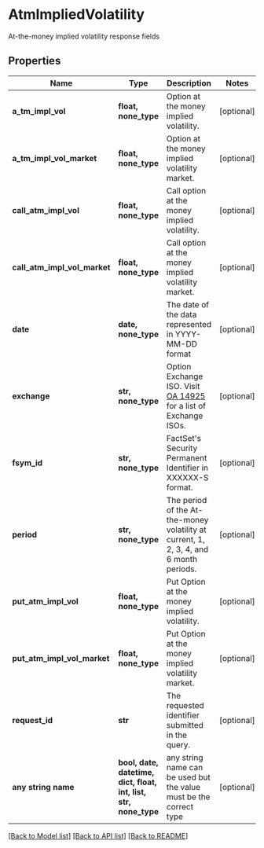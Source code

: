 # AtmImpliedVolatility

At-the-money implied volatility response fields

## Properties
Name | Type | Description | Notes
------------ | ------------- | ------------- | -------------
**a_tm_impl_vol** | **float, none_type** | Option at the money implied volatility. | [optional] 
**a_tm_impl_vol_market** | **float, none_type** | Option at the money implied volatility market. | [optional] 
**call_atm_impl_vol** | **float, none_type** | Call option at the money implied volatility. | [optional] 
**call_atm_impl_vol_market** | **float, none_type** | Call option at the money implied volatility market. | [optional] 
**date** | **date, none_type** | The date of the data represented in YYYY-MM-DD format | [optional] 
**exchange** | **str, none_type** | Option Exchange ISO. Visit [OA 14925](https://my.apps.factset.com/oa/pages/14925) for a list of Exchange ISOs. | [optional] 
**fsym_id** | **str, none_type** | FactSet&#39;s Security Permanent Identifier in XXXXXX-S format. | [optional] 
**period** | **str, none_type** | The period of the At-the-money volatility at current, 1, 2, 3, 4, and 6 month periods. | [optional] 
**put_atm_impl_vol** | **float, none_type** | Put Option at the money implied volatility. | [optional] 
**put_atm_impl_vol_market** | **float, none_type** | Put Option at the money implied volatility market. | [optional] 
**request_id** | **str** | The requested identifier submitted in the query. | [optional] 
**any string name** | **bool, date, datetime, dict, float, int, list, str, none_type** | any string name can be used but the value must be the correct type | [optional]

[[Back to Model list]](../README.md#documentation-for-models) [[Back to API list]](../README.md#documentation-for-api-endpoints) [[Back to README]](../README.md)


